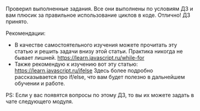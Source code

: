 Проверил выполненные задания. Все они выполнены по условиям ДЗ и вам плюсик за правильное использование циклов в коде. Отлично!
ДЗ принято.


Рекомендации:
- В качестве самостоятельного изучения можете прочитать эту статью и решить задачи внизу этой статьи. Практика никогда не бывает лишней.
https://learn.javascript.ru/while-for
- Также рекомендую к изучению вот эту статью:
 https://learn.javascript.ru/ifelse
Здесь более подробно рассказывается про if/else, что вам будет полезно в дальнейшем обучении и работе.

PS: Если у вас появятся вопросы по этому ДЗ, то вы их можете задать в чате следующего модуля.
